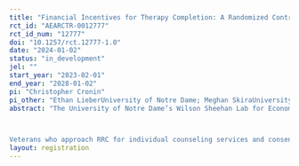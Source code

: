 ```yaml
---
title: "Financial Incentives for Therapy Completion: A Randomized Controlled Trial with U.S. Veterans"
rct_id: "AEARCTR-0012777"
rct_id_num: "12777"
doi: "10.1257/rct.12777-1.0"
date: "2024-01-02"
status: "in_development"
jel: ""
start_year: "2023-02-01"
end_year: "2028-01-02"
pi: "Christopher Cronin"
pi_other: "Ethan LieberUniversity of Notre Dame; Meghan SkiraUniversity of Georgia"
abstract: "The University of Notre Dame’s Wilson Sheehan Lab for Economic Opportunities (LEO), in partnership with Recovery Resource Council (RRC), will conduct a randomized-controlled trial to study whether financial incentives for therapy attendance lower therapy discontinuation and improve mental health for a sample of veterans in Texas. RRC is accredited by the Joint Commission in Behavioral Health and licensed by the State of Texas as an Outpatient Treatment Center. It is one of the largest and most comprehensive non-profit mental and behavioral healthcare providers in North Texas and provides free counseling services to hundreds of U.S. veterans annually. 

Veterans who approach RRC for individual counseling services and consent to participate will be randomly assigned to the treatment or control group. The control group will receive counseling as usual. The treatment group will receive $500 gift card payments upon completing their 6th, 12th, and 18th counseling sessions, i.e., $1,500 in gift cards for completing all 18 sessions, the usual prescribed length of therapy. Our primary focus is to examine the impact of the financial incentives on therapy attendance and attrition. In addition,  we will estimate the impact on mental health using mental health inventories collected over the course of the therapy sessions. Should we find that the financial incentives increase therapy attendance, we will also estimate key parameters of a dynamic, structural model of therapy exit timing."
layout: registration
---
```


